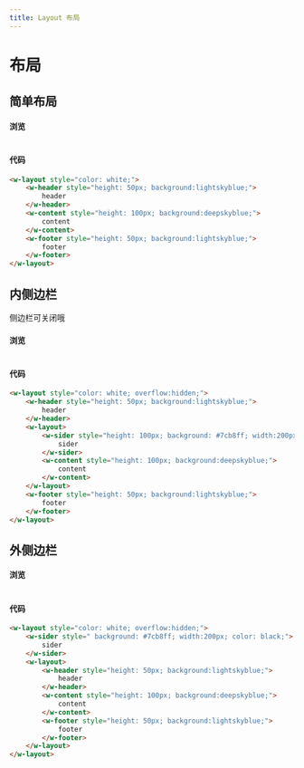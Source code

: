 ```yaml
---
title: Layout 布局
---
```

# 布局

## 简单布局

#### 浏览
#
<ClientOnly>
<layout-demo-1></layout-demo-1>
</ClientOnly>

#### 代码
```html
<w-layout style="color: white;">
    <w-header style="height: 50px; background:lightskyblue;">
        header
    </w-header>
    <w-content style="height: 100px; background:deepskyblue;">
        content
    </w-content>
    <w-footer style="height: 50px; background:lightskyblue;">
        footer
    </w-footer>
</w-layout>
```
## 内侧边栏

侧边栏可关闭哦
#### 浏览
#
<ClientOnly>
<layout-demo-2></layout-demo-2>
</ClientOnly>

#### 代码
```html
<w-layout style="color: white; overflow:hidden;">
    <w-header style="height: 50px; background:lightskyblue;">
        header
    </w-header>
    <w-layout>
        <w-sider style="height: 100px; background: #7cb8ff; width:200px; color: black;">
            sider
        </w-sider>
        <w-content style="height: 100px; background:deepskyblue;">
            content
        </w-content>
    </w-layout>
    <w-footer style="height: 50px; background:lightskyblue;">
        footer
    </w-footer>
</w-layout>
```
## 外侧边栏

#### 浏览
#
<ClientOnly>
<layout-demo-3></layout-demo-3>
</ClientOnly>

#### 代码
```html
<w-layout style="color: white; overflow:hidden;">
    <w-sider style=" background: #7cb8ff; width:200px; color: black;">
        sider
    </w-sider>
    <w-layout>
        <w-header style="height: 50px; background:lightskyblue;">
            header
        </w-header>
        <w-content style="height: 100px; background:deepskyblue;">
            content
        </w-content>
        <w-footer style="height: 50px; background:lightskyblue;">
            footer
        </w-footer>
    </w-layout>
</w-layout>
```
